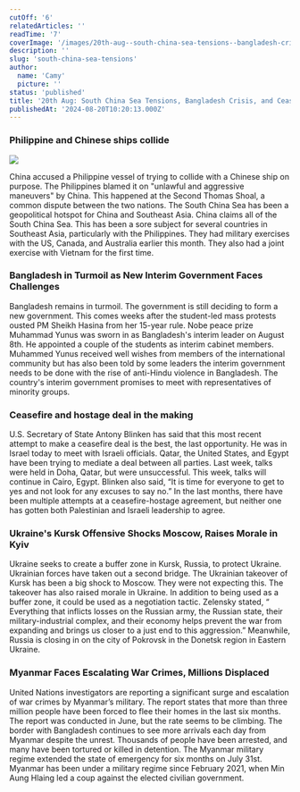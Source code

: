 ```yaml
---
cutOff: '6'
relatedArticles: ''
readTime: '7'
coverImage: '/images/20th-aug--south-china-sea-tensions--bangladesh-crisis--and-ceasefire-hopes--E0MT.jpg'
description: ''
slug: 'south-china-sea-tensions'
author:
  name: 'Camy'
  picture: ''
status: 'published'
title: '20th Aug: South China Sea Tensions, Bangladesh Crisis, and Ceasefire Hopes'
publishedAt: '2024-08-20T10:20:13.000Z'
---
```


### Philippine and Chinese ships collide

![](/images/20th-aug--south-china-sea-tensions--bangladesh-crisis--and-ceasefire-hopes--k3Nj.jpg)

China accused a Philippine vessel of trying to collide with a Chinese ship on purpose. The Philippines blamed it on "unlawful and aggressive maneuvers" by China. This happened at the Second Thomas Shoal, a common dispute between the two nations. The South China Sea has been a geopolitical hotspot for China and Southeast Asia. China claims all of the South China Sea. This has been a sore subject for several countries in Southeast Asia, particularly with the Philippines. They had military exercises with the US, Canada, and Australia earlier this month. They also had a joint exercise with Vietnam for the first time.

### Bangladesh in Turmoil as New Interim Government Faces Challenges

Bangladesh remains in turmoil. The government is still deciding to form a new government. This comes weeks after the student-led mass protests ousted PM Sheikh Hasina from her 15-year rule. Nobe peace prize Muhammad Yunus was sworn in as Bangladesh's interim leader on August 8th. He appointed a couple of the students as interim cabinet members. Muhammed Yunus received well wishes from members of the international community but has also been told by some leaders the interim government needs to be done with the rise of anti-Hindu violence in Bangladesh. The country's interim government promises to meet with representatives of minority groups.

### Ceasefire and hostage deal in the making

U.S. Secretary of State Antony Blinken has said that this most recent attempt to make a ceasefire deal is the best, the last opportunity. He was in Israel today to meet with Israeli officials. ​​Qatar, the United States, and Egypt have been trying to mediate a deal between all parties. Last week, talks were held in Doha, Qatar, but were unsuccessful. This week, talks will continue in Cairo, Egypt. Blinken also said, “It is time for everyone to get to yes and not look for any excuses to say no.” In the last months, there have been multiple attempts at a ceasefire-hostage agreement, but neither one has gotten both Palestinian and Israeli leadership to agree.

### Ukraine's Kursk Offensive Shocks Moscow, Raises Morale in Kyiv

Ukraine seeks to create a buffer zone in Kursk, Russia, to protect Ukraine. Ukrainian forces have taken out a second bridge. The Ukrainian takeover of Kursk has been a big shock to Moscow. They were not expecting this. The takeover has also raised morale in Ukraine. In addition to being used as a buffer zone, it could be used as a negotiation tactic. Zelensky stated, “ Everything that inflicts losses on the Russian army, the Russian state, their military-industrial complex, and their economy helps prevent the war from expanding and brings us closer to a just end to this aggression.” Meanwhile, Russia is closing in on the city of Pokrovsk in the Donetsk region in Eastern Ukraine.

### Myanmar Faces Escalating War Crimes, Millions Displaced

​​United Nations investigators are reporting a significant surge and escalation of war crimes by Myanmar’s military. The report states that more than three million people have been forced to flee their homes in the last six months. The report was conducted in June, but the rate seems to be climbing. The border with Bangladesh continues to see more arrivals each day from Myanmar despite the unrest. Thousands of people have been arrested, and many have been tortured or killed in detention. The Myanmar military regime extended the state of emergency for six months on July 31st. Myanmar has been under a military regime since February 2021, when Min Aung Hlaing led a coup against the elected civilian government.